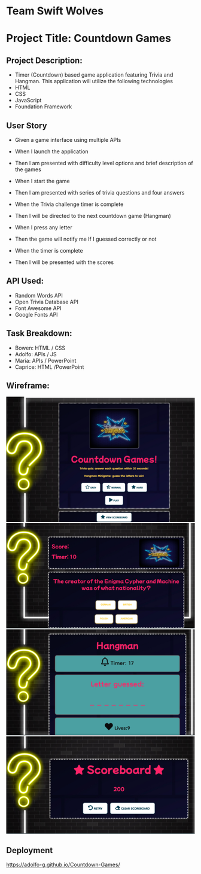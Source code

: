 # Team Swift Wolves

# Project Title: Countdown Games


## Project Description: 
- Timer (Countdown) based game application featuring Trivia and Hangman. This application will utilize the following technologies
- HTML
- CSS
- JavaScript
- Foundation Framework


## User Story


- Given a game interface using multiple APIs
- When I launch the application
- Then I am presented with difficulty level options and brief description of the games

- When I start the game
- Then I am presented with series of trivia questions and four answers 

- When the Trivia challenge timer is complete
- Then I will be directed to the next countdown game (Hangman)

- When I press any letter 
- Then the game will notify me If I guessed correctly or not

- When the timer is complete
- Then I will be presented with the scores


## API Used:
- Random Words API
- Open Trivia Database API
- Font Awesome API
- Google Fonts API 

## Task Breakdown:
- Bowen: HTML / CSS
- Adolfo: APIs / JS
- Maria: APIs / PowerPoint 
- Caprice: HTML /PowerPoint 

## Wireframe: 
![](/assets/img/HomePage.png)
![](/assets/img/TriviaChallenge.png)
![](/assets/img/Hangman.png)
![](/assets/img/Scoreboard.png)

## Deployment
https://adolfo-g.github.io/Countdown-Games/
